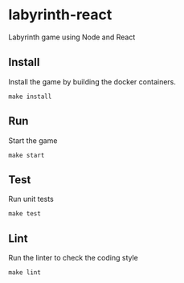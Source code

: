 # labyrinth-react

Labyrinth game using Node and React

## Install

Install the game by building the docker containers.

```
make install
```

## Run

Start the game

```
make start
```

## Test

Run unit tests

```
make test
```

## Lint

Run the linter to check the coding style

```
make lint
```
